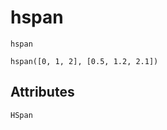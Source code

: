 # hspan

```@shortdocs
hspan
```


```@figure
hspan([0, 1, 2], [0.5, 1.2, 2.1])
```


## Attributes

```@attrdocs
HSpan
```
